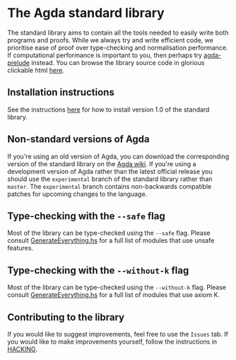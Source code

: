 The Agda standard library
=========================

The standard library aims to contain all the tools needed to easily
write both programs and proofs. While we always try and write efficient
code, we prioritise ease of proof over type-checking and normalisation
performance. If computational performance is important to you, then
perhaps try [agda-prelude](https://github.com/UlfNorell/agda-prelude)
instead. You can browse the library source code in glorious clickable
html [here](https://agda.github.io/agda-stdlib/README.html).

## Installation instructions

See the instructions [here](https://github.com/agda/agda-stdlib/blob/master/notes/installation-guide.md)
for how to install version 1.0 of the standard library.

## Non-standard versions of Agda

If you're using an old version of Agda, you can download the corresponding version
of the standard library on the [Agda wiki](http://wiki.portal.chalmers.se/agda/pmwiki.php?n=Libraries.StandardLibrary).
If you're using a development version of Agda rather than the latest official release
you should use the `experimental` branch of the standard library rather than `master`.
The `experimental` branch contains non-backwards compatible patches for upcoming
changes to the language.

## Type-checking with the `--safe` flag

Most of the library can be type-checked using the `--safe` flag. Please consult
[GenerateEverything.hs](https://github.com/agda/agda-stdlib/blob/master/GenerateEverything.hs#L23)
for a full list of modules that use unsafe features.

## Type-checking with the `--without-k` flag

Most of the library can be type-checked using the `--without-k` flag. Please consult
[GenerateEverything.hs](https://github.com/agda/agda-stdlib/blob/master/GenerateEverything.hs#L74)
for a full list of modules that use axiom K.

## Contributing to the library

If you would like to suggest improvements, feel free to use the `Issues` tab.
If you would like to make improvements yourself, follow the instructions in
[HACKING](https://github.com/agda/agda-stdlib/blob/master/HACKING.md).
